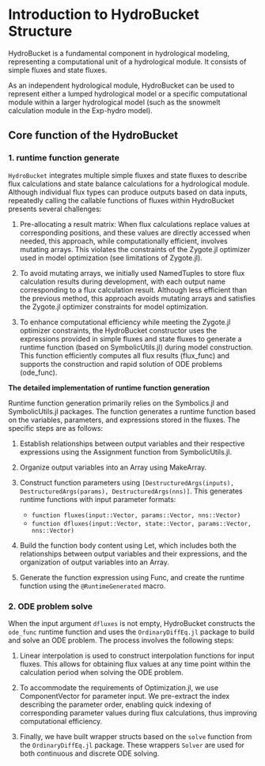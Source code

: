 # Introduction to HydroBucket Structure

HydroBucket is a fundamental component in hydrological modeling, representing a computational unit of a hydrological module. It consists of simple fluxes and state fluxes.

As an independent hydrological module, HydroBucket can be used to represent either a lumped hydrological model or a specific computational module within a larger hydrological model (such as the snowmelt calculation module in the Exp-hydro model).

## Core function of the HydroBucket

### 1. runtime function generate

`HydroBucket` integrates multiple simple fluxes and state fluxes to describe flux calculations and state balance calculations for a hydrological module. Although individual flux types can produce outputs based on data inputs, repeatedly calling the callable functions of fluxes within HydroBucket presents several challenges:

1. Pre-allocating a result matrix: When flux calculations replace values at corresponding positions, and these values are directly accessed when needed, this approach, while computationally efficient, involves mutating arrays. This violates the constraints of the Zygote.jl optimizer used in model optimization (see limitations of Zygote.jl).

2. To avoid mutating arrays, we initially used NamedTuples to store flux calculation results during development, with each output name corresponding to a flux calculation result. Although less efficient than the previous method, this approach avoids mutating arrays and satisfies the Zygote.jl optimizer constraints for model optimization.

3. To enhance computational efficiency while meeting the Zygote.jl optimizer constraints, the HydroBucket constructor uses the expressions provided in simple fluxes and state fluxes to generate a runtime function (based on SymbolicUtils.jl) during model construction. This function efficiently computes all flux results (flux_func) and supports the construction and rapid solution of ODE problems (ode_func).

**The detailed implementation of runtime function generation**

Runtime function generation primarily relies on the Symbolics.jl and SymbolicUtils.jl packages. The function generates a runtime function based on the variables, parameters, and expressions stored in the fluxes. The specific steps are as follows:

1. Establish relationships between output variables and their respective expressions using the Assignment function from SymbolicUtils.jl.

2. Organize output variables into an Array using MakeArray.

3. Construct function parameters using `[DestructuredArgs(inputs), DestructuredArgs(params), DestructuredArgs(nns)]`. This generates runtime functions with input parameter formats:
   - `function fluxes(input::Vector, params::Vector, nns::Vector)`
   - `function dfluxes(input::Vector, state::Vector, params::Vector, nns::Vector)`

4. Build the function body content using Let, which includes both the relationships between output variables and their expressions, and the organization of output variables into an Array.

5. Generate the function expression using Func, and create the runtime function using the `@RuntimeGenerated` macro.


### 2. ODE problem solve

When the input argument `dfluxes` is not empty, HydroBucket constructs the `ode_func` runtime function and uses the `OrdinaryDiffEq.jl` package to build and solve an ODE problem. The process involves the following steps:

1. Linear interpolation is used to construct interpolation functions for input fluxes. This allows for obtaining flux values at any time point within the calculation period when solving the ODE problem.

2. To accommodate the requirements of Optimization.jl, we use ComponentVector for parameter input. We pre-extract the index describing the parameter order, enabling quick indexing of corresponding parameter values during flux calculations, thus improving computational efficiency.

3. Finally, we have built wrapper structs based on the `solve` function from the `OrdinaryDiffEq.jl` package. These wrappers `Solver` are used for both continuous and discrete ODE solving.